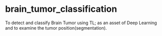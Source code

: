 # brain_tumor_classification
To detect and classify Brain Tumor using TL; as an asset of Deep Learning and to examine the tumor position(segmentation).
